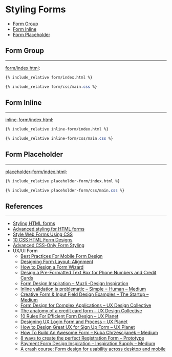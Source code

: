 # Styling Forms

* [Form Group](#form-group)
* [Form Inline](#form-inline)
* [Form Placeholder](#form-placeholder)

## Form Group
---

[form/index.html](form/index.html):
```html
{% include_relative form/index.html %}
```

```css
{% include_relative form/css/main.css %}
```

## Form Inline
---

[inline-form/index.html](inline-form/index.html):
```html
{% include_relative inline-form/index.html %}
```

```css
{% include_relative inline-form/css/main.css %}
```

## Form Placeholder
---

[placeholder-form/index.html](placeholder-form/index.html):
```html
{% include_relative placeholder-form/index.html %}
```

```css
{% include_relative placeholder-form/css/main.css %}
```

## References
---

* [Styling HTML forms](https://developer.mozilla.org/en-US/docs/Learn/HTML/Forms/Styling_HTML_forms)
* [Advanced styling for HTML forms](https://developer.mozilla.org/en-US/docs/Learn/HTML/Forms/Advanced_styling_for_HTML_forms)
* [Style Web Forms Using CSS](https://www.sitepoint.com/style-web-forms-css/)
* [10 CSS HTML Form Designs](https://www.sanwebe.com/2014/08/css-html-forms-designs)
* [Advanced CSS-Only Form Styling](https://jonathan-harrell.com/advanced-css-form-styling/)
* UX/UI Form
  * [Best Practices For Mobile Form Design](https://www.smashingmagazine.com/2018/08/best-practices-for-mobile-form-design/)
  * [Designing Form Layout: Alignment](https://www.sitepoint.com/designing-form-layout-alignment/)
  * [How to Design a Form Wizard](https://medium.com/commonux/how-to-design-a-form-wizard-b85fe1cc665a)
  * [Design a Pre-Formatted Text Box for Phone Numbers and Credit Cards](https://medium.com/ux-power-tools/design-a-pre-formatted-text-box-for-phone-numbers-and-credit-cards-cba75c0ed49e)
  * [Form Design Inspiration – Muzli -Design Inspiration](https://medium.muz.li/form-design-inspiration-6bb9a350f2d8)
  * [Inline validation is problematic – Simple = Human – Medium](https://medium.com/simple-human/inline-validation-is-problematic-399dd01d436f)
  * [Creative Form & Input Field Design Examples – The Startup – Medium](https://medium.com/swlh/creative-form-input-field-design-examples-bfe5dd50808a)
  * [Form Design for Complex Applications – UX Design Collective](https://uxdesign.cc/form-design-for-complex-applications-d8a1d025eba6)
  * [The anatomy of a credit card form – UX Design Collective](https://uxdesign.cc/the-anatomy-of-a-credit-card-payment-form-32ec0e5708bb)
  * [10 Rules For Efficient Form Design – UX Planet](https://uxplanet.org/10-rules-for-efficient-form-design-e13dc1fb0e03)
  * [Designing UX Login Form and Process – UX Planet](https://uxplanet.org/designing-ux-login-form-and-process-8b17167ed5b9)
  * [How to Design Great UX for Sign Up Form – UX Planet](https://uxplanet.org/how-to-design-great-ux-for-sign-up-form-8ce39f84659)
  * [How To Build An Awesome Form – Kuba Chrześcijanek – Medium](https://medium.com/@kubachrzecijanek/how-to-build-an-awesome-form-1e9b2c1bd00d)
  * [8 ways to create the perfect Registration Form – Prototype](https://blog.prototypr.io/8-ways-to-create-the-perfect-registration-form-6a155ed972f1)
  * [Payment Form Design Inspiration – Inspiration Supply – Medium](https://medium.com/inspiration-supply/payment-form-design-inspiration-492c6e5d32c3)
  * [A crash course: Form design for usability across desktop and mobile](https://medium.com/@adaptivelab/a-crash-course-form-design-for-usability-across-desktop-and-mobile-9ff83d37d885)
